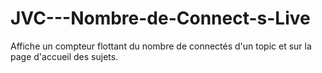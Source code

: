 # JVC---Nombre-de-Connect-s-Live
Affiche un compteur flottant du nombre de connectés d'un topic et sur la page d'accueil des sujets.
